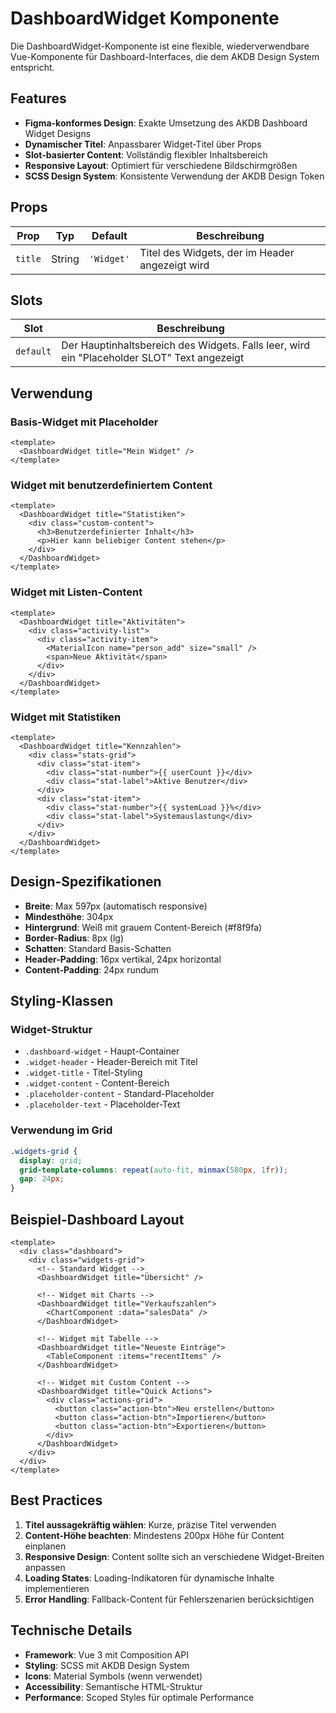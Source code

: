 # DashboardWidget Komponente

Die DashboardWidget-Komponente ist eine flexible, wiederverwendbare Vue-Komponente für Dashboard-Interfaces, die dem AKDB Design System entspricht.

## Features

- **Figma-konformes Design**: Exakte Umsetzung des AKDB Dashboard Widget Designs
- **Dynamischer Titel**: Anpassbarer Widget-Titel über Props
- **Slot-basierter Content**: Vollständig flexibler Inhaltsbereich
- **Responsive Layout**: Optimiert für verschiedene Bildschirmgrößen
- **SCSS Design System**: Konsistente Verwendung der AKDB Design Token

## Props

| Prop | Typ | Default | Beschreibung |
|------|-----|---------|--------------|
| `title` | String | `'Widget'` | Titel des Widgets, der im Header angezeigt wird |

## Slots

| Slot | Beschreibung |
|------|--------------|
| `default` | Der Hauptinhaltsbereich des Widgets. Falls leer, wird ein "Placeholder SLOT" Text angezeigt |

## Verwendung

### Basis-Widget mit Placeholder
```vue
<template>
  <DashboardWidget title="Mein Widget" />
</template>
```

### Widget mit benutzerdefiniertem Content
```vue
<template>
  <DashboardWidget title="Statistiken">
    <div class="custom-content">
      <h3>Benutzerdefinierter Inhalt</h3>
      <p>Hier kann beliebiger Content stehen</p>
    </div>
  </DashboardWidget>
</template>
```

### Widget mit Listen-Content
```vue
<template>
  <DashboardWidget title="Aktivitäten">
    <div class="activity-list">
      <div class="activity-item">
        <MaterialIcon name="person_add" size="small" />
        <span>Neue Aktivität</span>
      </div>
    </div>
  </DashboardWidget>
</template>
```

### Widget mit Statistiken
```vue
<template>
  <DashboardWidget title="Kennzahlen">
    <div class="stats-grid">
      <div class="stat-item">
        <div class="stat-number">{{ userCount }}</div>
        <div class="stat-label">Aktive Benutzer</div>
      </div>
      <div class="stat-item">
        <div class="stat-number">{{ systemLoad }}%</div>
        <div class="stat-label">Systemauslastung</div>
      </div>
    </div>
  </DashboardWidget>
</template>
```

## Design-Spezifikationen

- **Breite**: Max 597px (automatisch responsive)
- **Mindesthöhe**: 304px
- **Hintergrund**: Weiß mit grauem Content-Bereich (#f8f9fa)
- **Border-Radius**: 8px (lg)
- **Schatten**: Standard Basis-Schatten
- **Header-Padding**: 16px vertikal, 24px horizontal
- **Content-Padding**: 24px rundum

## Styling-Klassen

### Widget-Struktur
- `.dashboard-widget` - Haupt-Container
- `.widget-header` - Header-Bereich mit Titel
- `.widget-title` - Titel-Styling
- `.widget-content` - Content-Bereich
- `.placeholder-content` - Standard-Placeholder
- `.placeholder-text` - Placeholder-Text

### Verwendung im Grid
```scss
.widgets-grid {
  display: grid;
  grid-template-columns: repeat(auto-fit, minmax(580px, 1fr));
  gap: 24px;
}
```

## Beispiel-Dashboard Layout

```vue
<template>
  <div class="dashboard">
    <div class="widgets-grid">
      <!-- Standard Widget -->
      <DashboardWidget title="Übersicht" />
      
      <!-- Widget mit Charts -->
      <DashboardWidget title="Verkaufszahlen">
        <ChartComponent :data="salesData" />
      </DashboardWidget>
      
      <!-- Widget mit Tabelle -->
      <DashboardWidget title="Neueste Einträge">
        <TableComponent :items="recentItems" />
      </DashboardWidget>
      
      <!-- Widget mit Custom Content -->
      <DashboardWidget title="Quick Actions">
        <div class="actions-grid">
          <button class="action-btn">Neu erstellen</button>
          <button class="action-btn">Importieren</button>
          <button class="action-btn">Exportieren</button>
        </div>
      </DashboardWidget>
    </div>
  </div>
</template>
```

## Best Practices

1. **Titel aussagekräftig wählen**: Kurze, präzise Titel verwenden
2. **Content-Höhe beachten**: Mindestens 200px Höhe für Content einplanen
3. **Responsive Design**: Content sollte sich an verschiedene Widget-Breiten anpassen
4. **Loading States**: Loading-Indikatoren für dynamische Inhalte implementieren
5. **Error Handling**: Fallback-Content für Fehlerszenarien berücksichtigen

## Technische Details

- **Framework**: Vue 3 mit Composition API
- **Styling**: SCSS mit AKDB Design System
- **Icons**: Material Symbols (wenn verwendet)
- **Accessibility**: Semantische HTML-Struktur
- **Performance**: Scoped Styles für optimale Performance